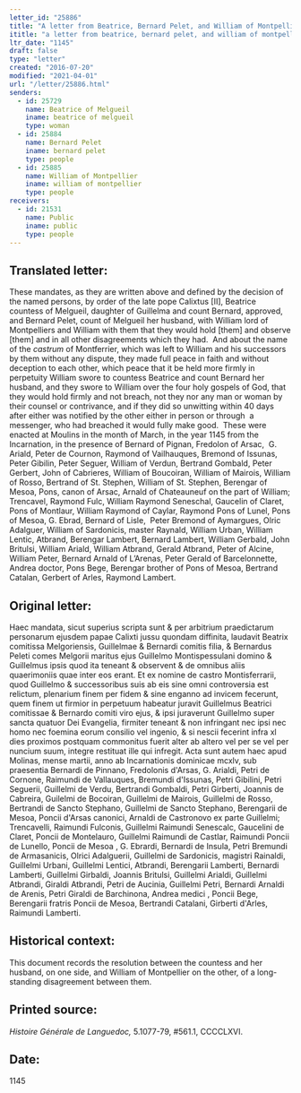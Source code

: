 ```yaml
---
letter_id: "25886"
title: "A letter from Beatrice, Bernard Pelet, and William of Montpellier"
ititle: "a letter from beatrice, bernard pelet, and william of montpellier"
ltr_date: "1145"
draft: false
type: "letter"
created: "2016-07-20"
modified: "2021-04-01"
url: "/letter/25886.html"
senders:
  - id: 25729
    name: Beatrice of Melgueil
    iname: beatrice of melgueil
    type: woman
  - id: 25884
    name: Bernard Pelet
    iname: bernard pelet
    type: people
  - id: 25885
    name: William of Montpellier
    iname: william of montpellier
    type: people
receivers:
  - id: 21531
    name: Public
    iname: public
    type: people
---
```

<h2> Translated letter:</h2><p>These mandates, as they are written above and defined by the decision of the named persons, by order of the late pope Calixtus [II], Beatrice countess of Melgueil, daughter of Guillelma and count Bernard, approved, and Bernard Pelet, count of Melgueil her husband, with William lord of Montpelliers and William with them that they would hold [them] and observe [them] and in all other disagreements which they had.&nbsp; And about the name of the <em>castrum</em> of Montferrier, which was left to William and his successors by them without any dispute, they made full peace in faith and without deception to each other, which peace that it be held more firmly in perpetuity William swore to countess Beatrice and count Bernard her husband, and they swore to William over the four holy gospels of God, that they would hold firmly and not breach, not they nor any man or woman by their counsel or contrivance, and if they did so unwitting within 40 days after either was notified by the other either in person or through &nbsp;a messenger, who had breached it would fully make good.&nbsp; These were enacted at Moulins in the month of March, in the year 1145 from the Incarnation, in the presence of Bernard of Pignan, Fredolon of Arsac, &nbsp;G. Ariald, Peter de Cournon, Raymond of Vailhauques, Bremond of Issunas, Peter Gibilin, Peter Seguer, William of Verdun, Bertrand Gombald, Peter Gerbert, John of Cabrieres, William of Boucoiran, William of Mairois, William of Rosso, Bertrand of St. Stephen, William of St. Stephen, Berengar of Mesoa, Pons, canon of Arsac, Arnald of Chateauneuf on the part of William; Trencavel, Raymond Fulc, William Raymond Seneschal, Gaucelin of Claret, Pons of Montlaur, William Ray­mond of Caylar, Raymond Pons of Lunel, Pons of Mesoa, G. Ebrad, Bernard of Lisle, &nbsp;Peter Bremond of Aymargues, Olric Adalguer, William of Sardonicis, master Raynald, William Urban, William Lentic, Atbrand, Berengar Lambert, Bernard Lambert, William Gerbald, John Britulsi, William Ariald, William Atbrand, Gerald Atbrand, Peter of Alcine, William Pe­ter, Bernard Arnald of L’Arenas, Peter Gerald of Barcelonnette, Andrea doctor, Pons Bege, Berengar brother of Pons of Mesoa, Bertrand Catalan, Gerbert of Arles, Raymond Lambert.&nbsp;</p><h2 class="mt-4"> Original letter:</h2><p>Haec mandata, sicut superius scripta sunt &amp; per arbitrium praedictarum personarum ejusdem papae Calixti jussu quondam diffinita, laudavit Beatrix comitissa Melgoriensis, Guillelmae &amp; Bernardi comitis filia, &amp; Bernardus Peleti comes Melgorii maritus ejus Guillelmo Montispessulani domino &amp; Guillelmus ipsis quod ita teneant &amp; observent &amp; de omnibus aliis quaerimoniis quae inter eos erant. Et ex nomine de castro Montisferrarii, quod Guillelmo &amp; successoribus suis ab eis sine omni controversia est relictum, plenarium finem per fidem &amp; sine enganno ad invicem fecerunt, quem finem ut firmior in perpetuum habeatur juravit Guillel­mus Beatrici comitissae &amp; Bernardo comiti viro ejus, &amp; ipsi juraverunt Guil­lelmo super sancta quatuor Dei Evangelia, firmiter teneant &amp; non infringant nec ipsi nec homo nec foemina eorum consilio vel ingenio, &amp; si nescii fecerint infra xl dies proximos postquam commonitus fuerit alter ab altero vel per se vel per nuncium suum, integre restituat ille qui infregit. Acta sunt autem haec apud Molinas, mense martii, anno ab Incarnationis dominicae mcxlv, sub praesentia Bernardi de Pinnano, Fredolonis d'Arsas, G. Arialdi, Petri de Cornone, Raimundi de Vallauques, Bremundi d'Issunas, Petri Gibilini, Petri Seguerii, Guillelmi de Verdu, Bertrandi Gombaldi, Petri Girberti, Joannis de Cabreira, Guilelmi de Bocoiran, Guillelmi de Mairois, Guillelmi de Rosso, Bertrandi de Sancto Stephano, Guillelmi de Sancto Stephano, Berengarii de Mesoa, Poncii d'Arsas canonici, Arnaldi de Castronovo ex parte Guillelmi; Trencavelli, Raimundi Fulconis, Guillelmi Raimundi Senescalc, Gaucelini de Claret, Poncii de Montelauro, Guillelmi Rai­mundi de Castlar, Raimundi Poncii de Lunello, Poncii de Mesoa , G. Ebrardi, Bernardi de Insula, Petri Bremundi de Armasanicis, Olrici Adalguerii, Guillelmi de Sardonicis, magistri Rainaldi, Guil­lelmi Urbani, Guillelmi Lentici, Atbrandi, Berengarii Lamberti, Bernardi Lamberti, Guillelmi Girbaldi, Joannis Britulsi, Guil­lelmi Arialdi, Guillelmi Atbrandi, Giraldi Atbrandi, Petri de Aucinia, Guillelmi Pe­tri, Bernardi Arnaldi de Arenis, Petri Giraldi de Barchinona, Andrea medici , Poncii Bege, Berengarii fratris Poncii de Mesoa, Bertrandi Catalani, Girberti d'Arles, Raimundi Lamberti.&nbsp;</p><h2 class="mt-4"> Historical context:</h2><p>This document records the resolution between the countess and her husband, on one side, and William of Montpellier on the other, of a long-standing disagreement between them.</p><h2 class="mt-4"> Printed source:</h2><p><i>Histoire Générale de Languedoc,&nbsp;</i>5.1077-79, #561.1, CCCCLXVI.</p><h2 class="mt-4"> Date:</h2>1145